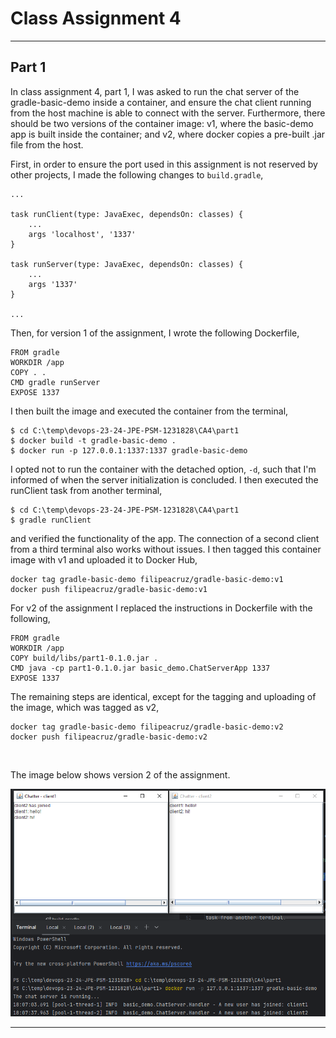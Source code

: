 <h1>Class Assignment 4</h1>

---

<h2>Part 1</h2>

In class assignment 4, part 1, I was asked to run the chat server of the gradle-basic-demo 
inside a container, and ensure the chat client running from the host machine is able to 
connect with the server. Furthermore, there should be two versions of the container image: 
v1, where the basic-demo app is built inside the container; and v2, where docker copies a 
pre-built .jar file from the host.

First, in order to ensure the port used in this assignment is not reserved by other 
projects, I made the following changes to ```build.gradle```,

```
...

task runClient(type: JavaExec, dependsOn: classes) {
    ...
    args 'localhost', '1337'
}

task runServer(type: JavaExec, dependsOn: classes) {
    ...
    args '1337'
}

...
```

Then, for version 1 of the assignment, I wrote the following Dockerfile,

```
FROM gradle
WORKDIR /app
COPY . .
CMD gradle runServer
EXPOSE 1337
```

I then built the image and executed the container from the terminal,

```
$ cd C:\temp\devops-23-24-JPE-PSM-1231828\CA4\part1
$ docker build -t gradle-basic-demo .
$ docker run -p 127.0.0.1:1337:1337 gradle-basic-demo
```

I opted not to run the container with the detached option, ```-d```, such that I'm 
informed of when the server initialization is concluded. I then executed the runClient 
task from another terminal, 

```
$ cd C:\temp\devops-23-24-JPE-PSM-1231828\CA4\part1
$ gradle runClient
```

and verified the functionality of the app. The connection of a second client from a third 
terminal also works without issues. I then tagged this container image with v1 and uploaded 
it to Docker Hub,

```
docker tag gradle-basic-demo filipeacruz/gradle-basic-demo:v1
docker push filipeacruz/gradle-basic-demo:v1
```

For v2 of the assignment I replaced the instructions in Dockerfile with the following,

```
FROM gradle
WORKDIR /app
COPY build/libs/part1-0.1.0.jar .
CMD java -cp part1-0.1.0.jar basic_demo.ChatServerApp 1337
EXPOSE 1337
```

The remaining steps are identical, except for the tagging and uploading of the image, 
which was tagged as v2,

```
docker tag gradle-basic-demo filipeacruz/gradle-basic-demo:v2
docker push filipeacruz/gradle-basic-demo:v2
```

<br/>

The image below shows version 2 of the assignment.

![alt text](chatApp.png "Title")

---